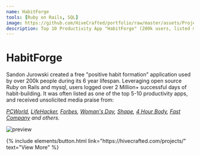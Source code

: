 ```yaml
---
name: HabitForge
tools: [Ruby on Rails, SQL]
image: https://github.com/HiveCrafted/portfolio/raw/master/assets/ProjectHabitforge1.png
description: Top 10 Productivity App "HabitForge" (200k users, listed many times as a Top 10 Productivity App during 7-year lifespan)
---
```


# HabitForge

Sandon Jurowski created a free "positive habit formation" application used by over 200k people during its 6 year lifespan. Leveraging open source Ruby on Rails and mysql, users logged over 2 Million+ successful days of habit-building. It was often listed as one of the top 5-10 productivity apps, and received unsolicited media praise from: 

*[PCWorld](https://www.pcworld.com/article/189082/best_free_web_and_social_networking_tools.html?page=2), [LifeHacker](https://lifehacker.com/habitforge-helps-you-form-new-habits-in-21-day-blocks-5438863), [Forbes](https://www.forbes.com/sites/tjmccue/2013/01/07/11-stellar-tools-to-keep-new-years-resolutions/?sh=245588b1d90f), [Woman's Day](https://www.womansday.com/health-fitness/womens-health/advice/g1005/breaking-bad-habits/), [Shape](https://www.shape.com/lifestyle/mind-and-body/5-ways-change-your-life-good), [4 Hour Body](https://tim.blog/gear/), [Fast Company](https://www.fastcompany.com/3040819/24-free-apps-to-help-you-change-your-habits) and others.*

![preview](https://github.com/HiveCrafted/portfolio/raw/master/assets/ProjectHabitforge1.png)

<p class="text-center">
{% include elements/button.html link="https://hivecrafted.com/projects/" text="View More" %}
</p>
